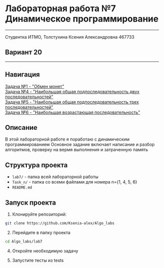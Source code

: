 # Лабораторная работа №7 Динамическое программирование
___
Студентка ИТМО, Толстухина Ксения Александровна 467733

## Вариант 20
___
## Навигация 
[Задача №1 - "Обмен монет"](Task1/README.md)  
[Задача №4 - "Наибольшая общая подпоследовательность двух последовательностей"](Task4/README.md)  
[Задача №5 - "Наибольшая общая подпоследовательность трех последовательностей"](Task5/README.md)  
[Задача №6 - "Наибольшая возрастающая последовательность"](Task6/README.md)  



## Описание

В этой  лабораторной работе я поработаю с динамическим программированием
Основное задание включает написание и разбор алгоритмов,
проверку на вермя выполнения и затраченную память

## Структура проекта
- `lab7/` - папка всей лабораторной работы
- `Task_n/` - папка со всеми файлами для номера n={1, 4, 5, 6}
- `README.md`


## Запуск проекта
1. Клонируйте репозиторий:
```bash
git clone https://github.com/Ksenia-alex/Algo_labs
```

2. Перейдите в папку проекта
```bash
cd Algo_labs/lab7
```

4. Откройте необходимую задачу

3. Запустите тесты из tests
